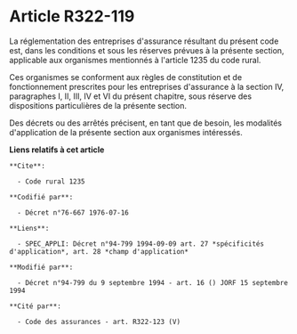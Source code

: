 # Article R322-119

La réglementation des entreprises d'assurance résultant du présent code est, dans les conditions et sous les réserves prévues
à la présente section, applicable aux organismes mentionnés à l'article 1235 du code rural.

Ces organismes se conforment aux règles de constitution et de fonctionnement prescrites pour les entreprises d'assurance à la
section IV, paragraphes I, II, III, IV et VI du présent chapitre, sous réserve des dispositions particulières de la présente
section.

Des décrets ou des arrêtés précisent, en tant que de besoin, les modalités d'application de la présente section aux
organismes intéressés.

**Liens relatifs à cet article**

	**Cite**:

	  - Code rural 1235

	**Codifié par**:

	  - Décret n°76-667 1976-07-16

	**Liens**:

	  - SPEC_APPLI: Décret n°94-799 1994-09-09 art. 27 *spécificités d'application*, art. 28 *champ d'application*

	**Modifié par**:

	  - Décret n°94-799 du 9 septembre 1994 - art. 16 () JORF 15 septembre 1994

	**Cité par**:

	  - Code des assurances - art. R322-123 (V)
